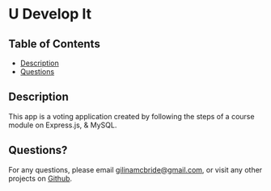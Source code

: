 #  U Develop It

## Table of Contents

- [Description](#description)
- [Questions](#questions)

## Description

This app is a voting application created by following the steps of a course module on Express.js, & MySQL.

## Questions?

For any questions, please email gilinamcbride@gmail.com, or visit any other projects on [Github](github.com/gilinamcbride).
